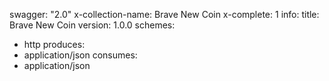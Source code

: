 swagger: "2.0"
x-collection-name: Brave New Coin
x-complete: 1
info:
  title: Brave New Coin
  version: 1.0.0
schemes:
- http
produces:
- application/json
consumes:
- application/json
